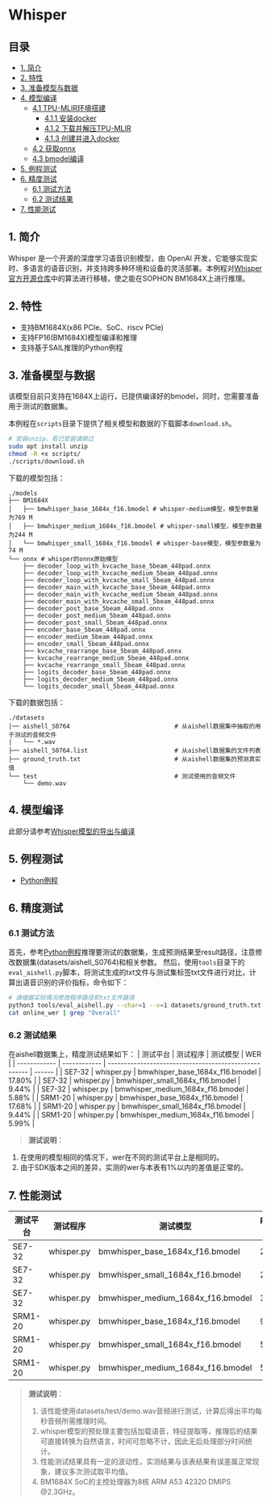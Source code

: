 # Whisper <!-- omit in toc -->

## 目录 <!-- omit in toc -->
- [1. 简介](#1-简介)
- [2. 特性](#2-特性)
- [3. 准备模型与数据](#3-准备模型与数据)
- [4. 模型编译](#4-模型编译)
  - [4.1 TPU-MLIR环境搭建](#41-tpu-mlir环境搭建)
    - [4.1.1 安装docker](#411-安装docker)
    - [4.1.2 下载并解压TPU-MLIR](#412-下载并解压tpu-mlir)
    - [4.1.3 创建并进入docker](#413-创建并进入docker)
  - [4.2 获取onnx](#42-获取onnx)
  - [4.3 bmodel编译](#43-bmodel编译)
- [5. 例程测试](#5-例程测试)
- [6. 精度测试](#6-精度测试)
  - [6.1 测试方法](#61-测试方法)
  - [6.2 测试结果](#62-测试结果)
- [7. 性能测试](#7-性能测试)

## 1. 简介
Whisper 是一个开源的深度学习语音识别模型，由 OpenAI 开发，它能够实现实时、多语言的语音识别，并支持跨多种环境和设备的灵活部署。本例程对[Whisper官方开源仓库](https://github.com/openai/whisper)中的算法进行移植，使之能在SOPHON BM1684X上进行推理。

## 2. 特性
* 支持BM1684X(x86 PCIe、SoC、riscv PCIe)
* 支持FP16(BM1684X)模型编译和推理
* 支持基于SAIL推理的Python例程

## 3. 准备模型与数据
该模型目前只支持在1684X上运行，已提供编译好的bmodel，​同时，您需要准备用于测试的数据集。

​本例程在`scripts`目录下提供了相关模型和数据的下载脚本`download.sh`。

```bash
# 安装unzip，若已安装请跳过
sudo apt install unzip
chmod -R +x scripts/
./scripts/download.sh
```

下载的模型包括：
```
./models
├── BM1684X
│   ├── bmwhisper_base_1684x_f16.bmodel # whisper-medium模型，模型参数量为769 M
│   ├── bmwhisper_medium_1684x_f16.bmodel # whisper-small模型，模型参数量为244 M
│   └── bmwhisper_small_1684x_f16.bmodel # whisper-base模型，模型参数量为74 M
└── onnx # whisper的onnx原始模型
    ├── decoder_loop_with_kvcache_base_5beam_448pad.onnx
    ├── decoder_loop_with_kvcache_medium_5beam_448pad.onnx
    ├── decoder_loop_with_kvcache_small_5beam_448pad.onnx
    ├── decoder_main_with_kvcache_base_5beam_448pad.onnx
    ├── decoder_main_with_kvcache_medium_5beam_448pad.onnx
    ├── decoder_main_with_kvcache_small_5beam_448pad.onnx
    ├── decoder_post_base_5beam_448pad.onnx
    ├── decoder_post_medium_5beam_448pad.onnx
    ├── decoder_post_small_5beam_448pad.onnx
    ├── encoder_base_5beam_448pad.onnx
    ├── encoder_medium_5beam_448pad.onnx
    ├── encoder_small_5beam_448pad.onnx
    ├── kvcache_rearrange_base_5beam_448pad.onnx
    ├── kvcache_rearrange_medium_5beam_448pad.onnx
    ├── kvcache_rearrange_small_5beam_448pad.onnx
    ├── logits_decoder_base_5beam_448pad.onnx
    ├── logits_decoder_medium_5beam_448pad.onnx
    └── logits_decoder_small_5beam_448pad.onnx
```

下载的数据包括：
```
./datasets
|── aishell_S0764                             # 从aishell数据集中抽取的用于测试的音频文件
|   └── *.wav
├── aishell_S0764.list                        # 从aishell数据集的文件列表
├── ground_truth.txt                          # 从aishell数据集的预测真实值
└── test                                      # 测试使用的音频文件
    └── demo.wav
```
## 4. 模型编译
此部分请参考[Whisper模型的导出与编译](./docs/Whisper_Export_Guide.md)

## 5. 例程测试

- [Python例程](./python/README.md)

## 6. 精度测试
### 6.1 测试方法
首先，参考[Python例程](python/README.md#22-测试图片)推理要测试的数据集，生成预测结果至result路径，注意修改数据集(datasets/aishell_S0764)和相关参数。
然后，使用`tools`目录下的`eval_aishell.py`脚本，将测试生成的txt文件与测试集标签txt文件进行对比，计算出语音识别的评价指标，命令如下：
```bash
# 请根据实际情况修改程序路径和txt文件路径
python3 tools/eval_aishell.py --char=1 --v=1 datasets/ground_truth.txt python/result  > online_wer
cat online_wer | grep "Overall"
```

### 6.2 测试结果
在aishell数据集上，精度测试结果如下：
|   测试平台    |    测试程序   |              测试模型                                 | WER    |
| ------------ | ------------ | ----------------------------------------------------- | ------ |
|   SE7-32     | whisper.py   | bmwhisper_base_1684x_f16.bmodel                       | 17.80% |
|   SE7-32     | whisper.py   | bmwhisper_small_1684x_f16.bmodel                      | 9.44%  |
|   SE7-32     | whisper.py   | bmwhisper_medium_1684x_f16.bmodel                     | 5.88%  |
|   SRM1-20    | whisper.py   | bmwhisper_base_1684x_f16.bmodel                       | 17.68% |
|   SRM1-20    | whisper.py   | bmwhisper_small_1684x_f16.bmodel                      | 9.44%  |
|   SRM1-20    | whisper.py   | bmwhisper_medium_1684x_f16.bmodel                     | 5.99%  |

> **测试说明**：
1. 在使用的模型相同的情况下，wer在不同的测试平台上是相同的。
2. 由于SDK版本之间的差异，实测的wer与本表有1%以内的差值是正常的。

## 7. 性能测试
|    测试平台   |     测试程序      |           测试模型                  |  Preprocess time(ms) |    Inference time(ms)   |
| -----------  | ---------------- | -----------------------------------| --------------------- | ----------------------- |
|   SE7-32     | whisper.py       | bmwhisper_base_1684x_f16.bmodel    | 247.61                | 61.70                   |
|   SE7-32     | whisper.py       | bmwhisper_small_1684x_f16.bmodel   | 268.22                | 179.44                  |
|   SE7-32     | whisper.py       | bmwhisper_medium_1684x_f16.bmodel  | 300.66                | 451.54                  |
|   SRM1-20    | whisper.py       | bmwhisper_base_1684x_f16.bmodel    | 9112.57               | 791.98                  |
|   SRM1-20    | whisper.py       | bmwhisper_small_1684x_f16.bmodel   | 5673.05               | 2129.36                 |
|   SRM1-20    | whisper.py       | bmwhisper_medium_1684x_f16.bmodel  | 5723.73               | 5348.68                 |

> **测试说明**：
> 1. 该性能使用datasets/test/demo.wav音频进行测试，计算后得出平均每秒音频所需推理时间。
> 2. whisper模型的预处理主要包括加载语音，特征提取等，推理后的结果可直接转换为自然语言，时间可忽略不计，因此无后处理部分时间统计。
> 3. 性能测试结果具有一定的波动性，实测结果与该表结果有误差属正常现象，建议多次测试取平均值。
> 4. BM1684X SoC的主控处理器为8核 ARM A53 42320 DMIPS @2.3GHz。